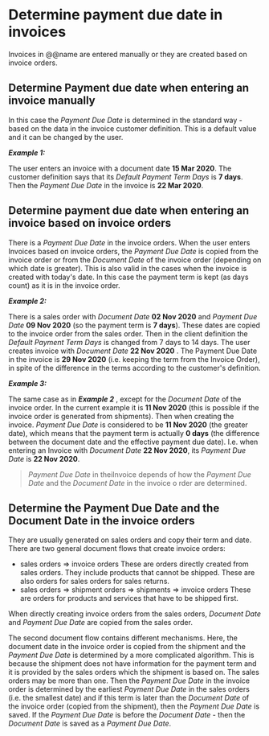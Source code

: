 # Determine payment due date in invoices

Invoices in @@name are entered manually or they are created based on invoice orders.


## Determine Payment due date when entering an invoice manually

In this case the *Payment Due Date* is determined in the standard way - based on the data in the invoice customer definition. This is a default value and it can be changed by the user.


***Example 1:***

The user enters an invoice with a document date **15 Mar 2020**. The customer definition says that its *Default Payment Term Days* is **7 days**. Then the *Payment Due Date* in the invoice is **22 Mar 2020**.


## Determine payment due date when entering an invoice based on invoice orders

There is a *Payment Due Date* in the invoice orders. When the user enters Invoices based on invoice orders, the *Payment Due Date* is copied from the invoice order or from the *Document Date* of the invoice order (depending on which date is greater). This is also valid in the cases when the invoice is created with today's date. In this case the payment term is kept (as days count) as it is in the invoice order.


***Example 2:***

There is a sales order with *Document Date* **02 Nov 2020** and *Payment Due Date*  **09 Nov 2020** (so the payment term is **7 days**). These dates are copied to the invoice order from the sales order. Then in the client definition the *Default Payment Term Days* is changed from 7 days to 14 days. The user creates invoice with *Document Date* **22 Nov 2020** . The Payment Due Date in the invoice is **29 Nov 2020** (i.e. keeping the term from the Invoice Order), in spite of the difference in the terms according to the customer's definition.


***Example 3:***

The same case as in ***Example 2*** , except for the *Document Date* of the invoice order. In the current example it is **11 Nov 2020** (this is possible if the invoice order is generated from shipments). Then when creating the invoice. *Payment Due Date* is considered to be **11 Nov 2020** (the greater date), which means that the payment term is actually **0 days** (the difference between the document date and the effective payment due date). I.e. when  entering an Invoice with *Document Date* **22 Nov 2020**, its *Payment Due Date* is **22 Nov 2020**.


>  *Payment Due Date* in theiInvoice depends of how the *Payment Due Date* and the *Document Date* in the invoice o rder are determined.


## Determine the Payment Due Date and the Document Date in the invoice orders

They are usually generated on sales orders and copy their term and date. There are two general document flows that create invoice orders:


- sales orders => invoice orders
These are orders directly created from sales orders. They include products that cannot be shipped. These are also orders for sales orders for sales returns.
- sales orders => shipment orders => shipments => invoice orders
These are orders for products and services that have to be shipped first.

When directly creating invoice orders from the sales orders, *Document Date* and  *Payment Due Date* are copied from the sales order.


The second document flow contains different mechanisms. Here, the document date in the invoice order is copied from the shipment and the *Payment Due Date* is determined by a more complicated algorithm. This is because the shipment does not have information for the payment term and it is provided by the sales orders which the shipment is based on. The sales orders may be more than one. Then the *Payment Due Date* in the invoice order is determined by the earliest *Payment Due Date* in the sales orders (i.e. the smallest date) and if this term is later than the *Document Date* of the invoice order (copied from the shipment), then the *Payment Due Date* is saved. If the *Payment Due Date* is before the *Document Date* - then the *Document Date* is saved as a *Payment Due Date*.
